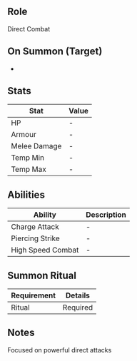 ## Role
Direct Combat

## On Summon (Target)
-

## Stats
| Stat | Value |
|------|--------|
| HP | - |
| Armour | - |
| Melee Damage | - |
| Temp Min | - |
| Temp Max | - |

## Abilities
| Ability | Description |
|---------|-------------|
| Charge Attack | - |
| Piercing Strike | - |
| High Speed Combat | - |

## Summon Ritual
| Requirement | Details |
|-------------|---------|
| Ritual | Required |

## Notes
Focused on powerful direct attacks